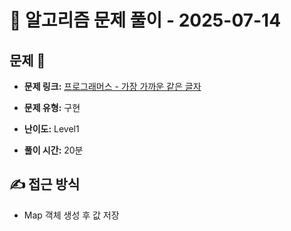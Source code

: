 # 📝 알고리즘 문제 풀이 - 2025-07-14

## 문제 📖

- **문제 링크:** [프로그래머스 - 가장 가까운 같은 글자](https://school.programmers.co.kr/learn/courses/30/lessons/142086)

- **문제 유형:** 구현

- **난이도:** Level1

- **풀이 시간:** 20분

## ✍ 접근 방식

- Map 객체 생성 후 값 저장
